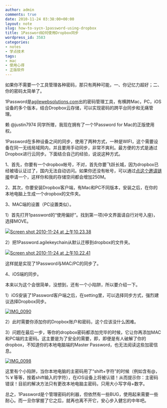 ```yaml
---
author: admin
comments: true
date: 2010-11-24 03:38:00+00:00
layout: note
slug: how-to-sycn-1password-using-dropbox
title: 1Password如何使用Dropbox同步
wordpress_id: 3583
categories:
- notes
- 学点技术
tags:
- mac
- 使用心得
- 正版软件
---
```


如果你不需要一个工具管理各种密码，那只有两种可能，一、你记忆力超好；二、你的密码太简单了。

1Password是[agilewebsolutions.com](http://agilewebsolutions.com)出的密码管理工具，有横跨Mac，PC，iOS设备的多个版本，结合Dropbox云存储，可以实现密码的跨平台同步和无痛管理。

赖 @justin7974 同学所赠，我现在拥有了一个1Password for Mac的正版使用权。

1Password在多种设备之间的同步，使用了两种方式，一种是WIFI，这个需要设备在同一无线局域网内，并且要用手动同步，非常不爽利。最方便的方式是通过Dropbox进行云同步。下面结合自己的经验，说说这种方式。

1、首先，你要有一个dropbox帐号，不对，首先你要飞跃长城，因为dropbox已经被墙认证过了，国内无法自动访问。如果你还没有帐号，可以通过[点这个邀请链接](https://www.dropbox.com/referrals/NTE5MTc4MDA5?src=global)申请一个，这样你和我的存储空间都会增加250M。

2、其次，你要安装Dropbox客户端，有Mac和PC不同版本，安装之后，在你的本地电脑上生成一个dropbox的文件夹。

3、MAC端的设置（PC设置类似）。

1）首先打开1password的“使用偏好”。找到第一项(中文界面请自行对号入座)，选择MOVE。

[![Screen shot 2010-11-24 at 上午10.23.38](http://farm6.static.flickr.com/5044/5203259704_0d68d5442c_o.png)](http://www.flickr.com/photos/42121485@N00/5203259704)

2）把1Password.agilekeychain从默认迁移到dropbox的文件夹。

[![Screen shot 2010-11-24 at 上午10.22.41](http://farm5.static.flickr.com/4152/5202664713_29f7f4a085_o.png)](http://www.flickr.com/photos/42121485@N00/5202664713)

这样就是实现了1Password与MAC/PC的同步了。

4、iOS端的同步。

本来以为这个会很简单，没想到，还有一个小陷阱，所以要介绍一下。

1）iOS安装了1Password客户端之后，在setting里，可以选择同步方式，强烈建议选择Dropbox同步。

[![IMG_0090](http://farm6.static.flickr.com/5041/5202639705_89c7eff542_o.png)](http://www.flickr.com/photos/42121485@N00/5202639705)

2）此时需要你添加你的Dropbox账户和密码，这个应该没什么困难。


3）问题在最后一步，等你的dropbox密码都添加完毕的时候，它让你再添加MAC和PC端的主密码。这主要是为了安全的需要，即，即便是有人破解了你的dropbox，不知道你的本地电脑端的Master Password，也无法阅读这些加密信息。

[![IMG_0098](http://farm5.static.flickr.com/4147/5202779713_a3f5544401_o.png)](http://www.flickr.com/photos/42121485@N00/5202779713)

这里有个小陷阱，当你本地电脑的主密码用了“shift+字符”的时候（例如含有@，%￥等等，按着shift输入的字符），在iOS设备上将被认错！从而提示你：主密码错误！目前的解决方法只有更改本地电脑主密码，只用大小写字母+数字。

总之，1Password是个管理密码的利器，但依然有一些BUG，使用起来需要一些耐心。而一旦你掌握了它之后，就再也离不开它，安心步入健忘的中年吧。

